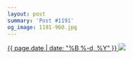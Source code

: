 ```yaml
---
layout: post
summary: 'Post #1191'
og_image: 1191-960.jpg
---
```


<p>
 <time>
  <a href="/1191">
   {{ page.date | date: "%B %-d, %Y" }}
  </a>
 </time>
 <a href="/1191">
  <img data-taken="8/1/2020" sizes="(min-width: 700px) 50vw, calc(100vw - 2rem)" src="{{ site.assets_url }}/1191-480.jpg" srcset="{{ site.assets_url }}/1191-240.jpg 240w, {{ site.assets_url }}/1191-480.jpg 480w, {{ site.assets_url }}/1191-720.jpg 720w, {{ site.assets_url }}/1191-960.jpg 960w"/>
 </a>
</p>
